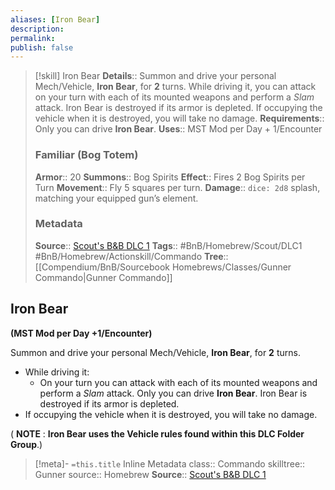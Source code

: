 ```yaml
---
aliases: [Iron Bear]
description: 
permalink: 
publish: false
---
```


> [!skill] Iron Bear
> **Details**:: Summon and drive your personal Mech/Vehicle, **Iron Bear**, for **2** turns. While driving it, you can attack on your turn with each of its mounted weapons and perform a *Slam* attack. Iron Bear is destroyed if its armor is depleted. If occupying the vehicle when it is destroyed, you will take no damage.
> **Requirements**:: Only you can drive **Iron Bear**.
> **Uses**::  MST Mod per Day + 1/Encounter
>
> ### Familiar (Bog Totem)
> **Armor**:: 20
> **Summons**:: Bog Spirits
> **Effect**:: Fires 2 Bog Spirits per Turn
> **Movement**:: Fly 5 squares per turn.
> **Damage**:: `dice: 2d8` splash, matching your equipped gun’s element.
>
> ### Metadata
> **Source**:: [Scout's B&B DLC 1](https://docs.google.com/document/d/1MLOgrWwcLNTnP9PuXrKiLImy7SUh4hXO8arVUAlmdp0/edit) 
> **Tags**:: #BnB/Homebrew/Scout/DLC1 #BnB/Homebrew/Actionskill/Commando
> **Tree**:: [[Compendium/BnB/Sourcebook Homebrews/Classes/Gunner Commando|Gunner Commando]]


## Iron Bear

**(MST Mod per Day +1/Encounter)**

Summon and drive your personal Mech/Vehicle, **Iron Bear**, for **2** turns.
- While driving it:
    - On your turn you can attack with each of its mounted weapons and perform a *Slam* attack.
Only you can drive **Iron Bear**.
Iron Bear is destroyed if its armor is depleted.
- If occupying the vehicle when it is destroyed, you will take no damage.

( **NOTE** : **Iron Bear uses the Vehicle rules found within this DLC Folder Group**.)


>[!meta]- `=this.title` Inline Metadata
> class:: Commando
> skilltree:: Gunner
> source:: Homebrew
> **Source**:: [Scout's B&B DLC 1](https://docs.google.com/document/d/1mjXpoVLi-NuoOolvlEiYb9cNrDb_v0MtbY8qv0hTrJw/)
